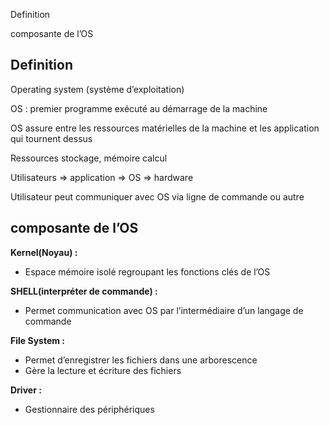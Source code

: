 Definition

composante de l’OS

## Definition

Operating system (système d’exploitation)

OS : premier programme exécuté au démarrage de la machine

OS assure entre les ressources matérielles de la machine et les application qui tournent dessus

Ressources stockage, mémoire calcul

Utilisateurs ⇒ application ⇒ OS ⇒ hardware

Utilisateur peut communiquer avec OS via ligne de commande ou autre

  

## composante de l’OS

**Kernel(Noyau) :**

- Espace mémoire isolé regroupant les fonctions clés de l’OS

**SHELL(interpréter de commande) :**

- Permet communication avec OS par l’intermédiaire d’un langage de commande

**File System :**

- Permet d’enregistrer les fichiers dans une arborescence
- Gère la lecture et écriture des fichiers

**Driver :**

- Gestionnaire des périphériques